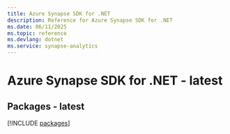 ```yaml
---
title: Azure Synapse SDK for .NET
description: Reference for Azure Synapse SDK for .NET
ms.date: 06/11/2025
ms.topic: reference
ms.devlang: dotnet
ms.service: synapse-analytics
---
```

# Azure Synapse SDK for .NET - latest
## Packages - latest
[!INCLUDE [packages](synapse-index.md)]